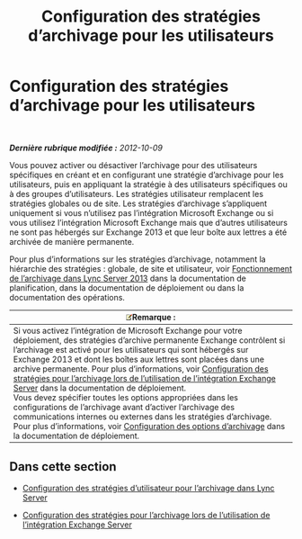 ﻿---
title: Configuration des stratégies d’archivage pour les utilisateurs
TOCTitle: Configuration des stratégies d’archivage pour les utilisateurs
ms:assetid: 1bbb45df-0590-4c66-9d65-d25526f57790
ms:mtpsurl: https://technet.microsoft.com/fr-fr/library/JJ204722(v=OCS.15)
ms:contentKeyID: 49296413
ms.date: 05/20/2016
mtps_version: v=OCS.15
ms.translationtype: HT
---

# Configuration des stratégies d’archivage pour les utilisateurs

 

_**Dernière rubrique modifiée :** 2012-10-09_

Vous pouvez activer ou désactiver l’archivage pour des utilisateurs spécifiques en créant et en configurant une stratégie d’archivage pour les utilisateurs, puis en appliquant la stratégie à des utilisateurs spécifiques ou à des groupes d’utilisateurs. Les stratégies utilisateur remplacent les stratégies globales ou de site. Les stratégies d’archivage s’appliquent uniquement si vous n’utilisez pas l’intégration Microsoft Exchange ou si vous utilisez l’intégration Microsoft Exchange mais que d’autres utilisateurs ne sont pas hébergés sur Exchange 2013 et que leur boîte aux lettres a été archivée de manière permanente.

Pour plus d’informations sur les stratégies d’archivage, notamment la hiérarchie des stratégies : globale, de site et utilisateur, voir [Fonctionnement de l’archivage dans Lync Server 2013](lync-server-2013-how-archiving-works.md) dans la documentation de planification, dans la documentation de déploiement ou dans la documentation des opérations.

<table>
<thead>
<tr class="header">
<th><img src="images/Gg398920.note(OCS.15).gif" title="note" alt="note" />Remarque :</th>
</tr>
</thead>
<tbody>
<tr class="odd">
<td>Si vous activez l’intégration de Microsoft Exchange pour votre déploiement, des stratégies d’archive permanente Exchange contrôlent si l’archivage est activé pour les utilisateurs qui sont hébergés sur Exchange 2013 et dont les boîtes aux lettres sont placées dans une archive permanente. Pour plus d’informations, voir <a href="lync-server-2013-setting-up-policies-for-archiving-when-using-exchange-server-integration.md">Configuration des stratégies pour l’archivage lors de l’utilisation de l’intégration Exchange Server</a> dans la documentation de déploiement.<br />
Vous devez spécifier toutes les options appropriées dans les configurations de l’archivage avant d’activer l’archivage des communications internes ou externes dans les stratégies d’archivage. Pour plus d’informations, voir <a href="lync-server-2013-configuring-archiving-options.md">Configuration des options d’archivage</a> dans la documentation de déploiement.</td>
</tr>
</tbody>
</table>


## Dans cette section

  - [Configuration des stratégies d’utilisateur pour l’archivage dans Lync Server](lync-server-2013-setting-up-user-policies-for-archiving-in-lync-server.md)

  - [Configuration des stratégies pour l’archivage lors de l’utilisation de l’intégration Exchange Server](lync-server-2013-setting-up-policies-for-archiving-when-using-exchange-server-integration.md)

